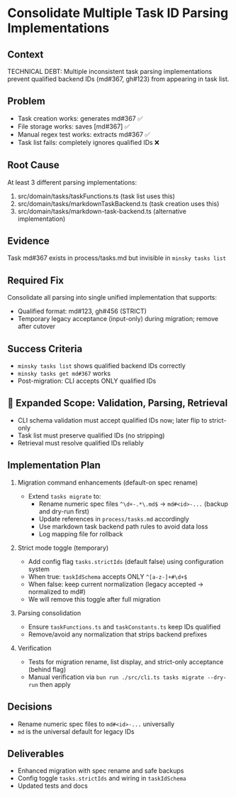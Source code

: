 # Consolidate Multiple Task ID Parsing Implementations

## Context

TECHNICAL DEBT: Multiple inconsistent task parsing implementations prevent qualified backend IDs (md#367, gh#123) from appearing in task list.

## Problem

- Task creation works: generates md#367 ✅
- File storage works: saves [md#367] ✅
- Manual regex test works: extracts md#367 ✅
- Task list fails: completely ignores qualified IDs ❌

## Root Cause

At least 3 different parsing implementations:

1. src/domain/tasks/taskFunctions.ts (task list uses this)
2. src/domain/tasks/markdownTaskBackend.ts (task creation uses this)
3. src/domain/tasks/markdown-task-backend.ts (alternative implementation)

## Evidence

Task md#367 exists in process/tasks.md but invisible in `minsky tasks list`

## Required Fix

Consolidate all parsing into single unified implementation that supports:

- Qualified format: md#123, gh#456 (STRICT)
- Temporary legacy acceptance (input-only) during migration; remove after cutover

## Success Criteria

- `minsky tasks list` shows qualified backend IDs correctly
- `minsky tasks get md#367` works
- Post-migration: CLI accepts ONLY qualified IDs

## 🎯 Expanded Scope: Validation, Parsing, Retrieval

- CLI schema validation must accept qualified IDs now; later flip to strict-only
- Task list must preserve qualified IDs (no stripping)
- Retrieval must resolve qualified IDs reliably

## Implementation Plan

1. Migration command enhancements (default-on spec rename)
   - Extend `tasks migrate` to:
     - Rename numeric spec files `^\d+-.*\.md$` → `md#<id>-...` (backup and dry-run first)
     - Update references in `process/tasks.md` accordingly
     - Use markdown task backend path rules to avoid data loss
     - Log mapping file for rollback

2. Strict mode toggle (temporary)
   - Add config flag `tasks.strictIds` (default false) using configuration system
   - When true: `taskIdSchema` accepts ONLY `^[a-z-]+#\d+$`
   - When false: keep current normalization (legacy accepted → normalized to md#)
   - We will remove this toggle after full migration

3. Parsing consolidation
   - Ensure `taskFunctions.ts` and `taskConstants.ts` keep IDs qualified
   - Remove/avoid any normalization that strips backend prefixes

4. Verification
   - Tests for migration rename, list display, and strict-only acceptance (behind flag)
   - Manual verification via `bun run ./src/cli.ts tasks migrate --dry-run` then apply

## Decisions

- Rename numeric spec files to `md#<id>-...` universally
- `md` is the universal default for legacy IDs

## Deliverables

- Enhanced migration with spec rename and safe backups
- Config toggle `tasks.strictIds` and wiring in `taskIdSchema`
- Updated tests and docs
